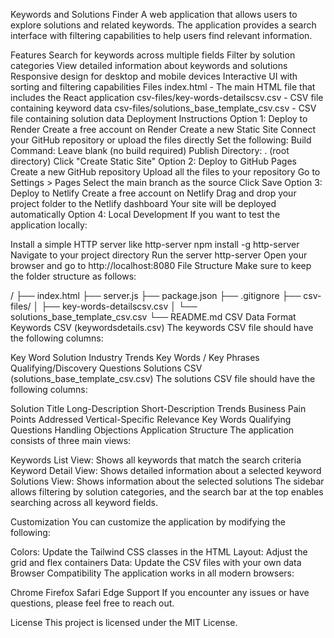 Keywords and Solutions Finder
A web application that allows users to explore solutions and related keywords. The application provides a search interface with filtering capabilities to help users find relevant information.

Features
Search for keywords across multiple fields
Filter by solution categories
View detailed information about keywords and solutions
Responsive design for desktop and mobile devices
Interactive UI with sorting and filtering capabilities
Files
index.html - The main HTML file that includes the React application
csv-files/key-words-detailscsv.csv - CSV file containing keyword data
csv-files/solutions_base_template_csv.csv - CSV file containing solution data
Deployment Instructions
Option 1: Deploy to Render
Create a free account on Render
Create a new Static Site
Connect your GitHub repository or upload the files directly
Set the following:
Build Command: Leave blank (no build required)
Publish Directory: . (root directory)
Click "Create Static Site"
Option 2: Deploy to GitHub Pages
Create a new GitHub repository
Upload all the files to your repository
Go to Settings > Pages
Select the main branch as the source
Click Save
Option 3: Deploy to Netlify
Create a free account on Netlify
Drag and drop your project folder to the Netlify dashboard
Your site will be deployed automatically
Option 4: Local Development
If you want to test the application locally:

Install a simple HTTP server like http-server
npm install -g http-server
Navigate to your project directory
Run the server
http-server
Open your browser and go to http://localhost:8080
File Structure
Make sure to keep the folder structure as follows:

/
├── index.html
├── server.js
├── package.json
├── .gitignore
├── csv-files/
│ ├── key-words-detailscsv.csv
│ └── solutions_base_template_csv.csv
└── README.md
CSV Data Format
Keywords CSV (keywordsdetails.csv)
The keywords CSV file should have the following columns:

Key Word
Solution
Industry Trends
Key Words / Key Phrases
Qualifying/Discovery Questions
Solutions CSV (solutions_base_template_csv.csv)
The solutions CSV file should have the following columns:

Solution Title
Long-Description
Short-Description
Trends
Business Pain Points Addressed
Vertical-Specific Relevance
Key Words
Qualifying Questions
Handling Objections
Application Structure
The application consists of three main views:

Keywords List View: Shows all keywords that match the search criteria
Keyword Detail View: Shows detailed information about a selected keyword
Solutions View: Shows information about the selected solutions
The sidebar allows filtering by solution categories, and the search bar at the top enables searching across all keyword fields.

Customization
You can customize the application by modifying the following:

Colors: Update the Tailwind CSS classes in the HTML
Layout: Adjust the grid and flex containers
Data: Update the CSV files with your own data
Browser Compatibility
The application works in all modern browsers:

Chrome
Firefox
Safari
Edge
Support
If you encounter any issues or have questions, please feel free to reach out.

License
This project is licensed under the MIT License.
